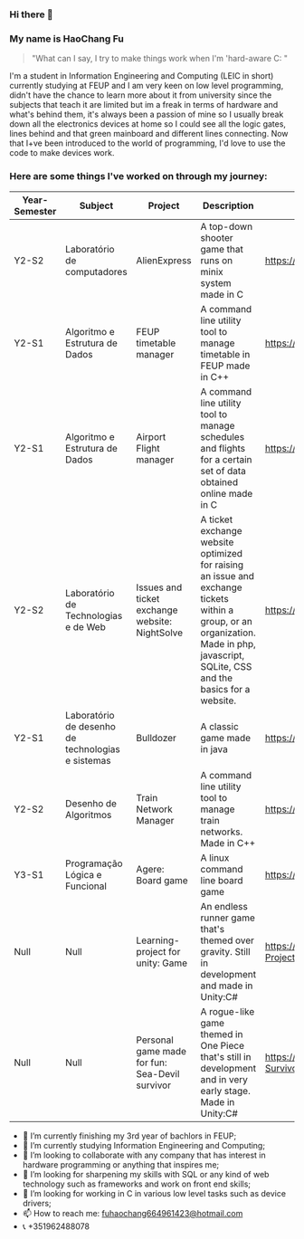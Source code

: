 ### Hi there 👋
### My name is HaoChang Fu
> "What can I say, I try to make things work when I'm 'hard-aware C: "

  I'm a student in Information Engineering and Computing (LEIC in short) currently studying at FEUP and I am very keen on low level programming, didn't have the chance to learn more about it from university since the subjects that teach it are limited but im a freak in terms of hardware and what's behind them, it's always been a passion of mine so I usually break down all the electronics devices at home so I could see all the logic gates, lines behind and that green mainboard and different lines connecting.
  Now that I+ve been introduced to the world of programming, I'd love to use the code to make devices work.
### Here are some things I've worked on through my journey:

| Year-Semester | Subject                                           | Project                                        | Description                                                                                                                                                                          | Link                                                  |
|---------------|---------------------------------------------------|------------------------------------------------|--------------------------------------------------------------------------------------------------------------------------------------------------------------------------------------|-------------------------------------------------------|
| Y2-S2         | Laboratório de computadores                       | AlienExpress                                   | A top-down shooter game that runs on minix system made in C                                                                                                                          | https://github.com/unrealxinfinity/AlienExpress       |
| Y2-S1         | Algoritmo e Estrutura de Dados                    | FEUP timetable manager                         | A command line utility tool to manage timetable in FEUP made in C++                                                                                                                  | https://github.com/unrealxinfinity/AED1               |
| Y2-S1         | Algoritmo e Estrutura de Dados                    | Airport Flight manager                         | A command line utility tool to manage schedules and flights for a certain set of data obtained online made in C                                                                      | https://github.com/unrealxinfinity/AEDGrupo2          |
| Y2-S2         | Laboratório de Technologias e de Web              | Issues and ticket exchange website: NightSolve | A ticket exchange website optimized for raising an issue and exchange tickets within a group, or an organization. Made in php, javascript, SQLite, CSS and the basics for a website. | https://github.com/unrealxinfinity/LTW                |
| Y2-S1         | Laboratório de desenho de technologias e sistemas | Bulldozer                                      | A classic game made in java                                                                                                                                                          | https://github.com/unrealxinfinity/LDTS               |
| Y2-S2         | Desenho de Algoritmos                             | Train Network Manager                          | A command line utility tool to manage train networks. Made in C++                                                                                                                    | https://github.com/unrealxinfinity/DA2023             |
| Y3-S1         | Programação Lógica e Funcional                    | Agere: Board game                              | A linux command line board game                                                                                                                                                      | https://github.com/unrealxinfinity/Agere-PFL          |
| Null          | Null                                              | Learning-project for unity: Game               | An endless runner game that's themed over gravity. Still in development and made in Unity:C#                                                                                         | https://github.com/unrealxinfinity/Learning-Projects  |
| Null          | Null                                              | Personal game made for fun: Sea-Devil survivor | A rogue-like game themed in One Piece that's still in development and in very early stage. Made in Unity:C#                                                                          | https://github.com/unrealxinfinity/Sea-Devil-Survivor |

- 🔭 I’m currently finishing my 3rd year of bachlors in FEUP;
- 🌱 I’m currently studying Information Engineering and Computing;
- 👯 I’m looking to collaborate with any company that has interest in hardware programming or anything that inspires me;
- 🤔 I’m looking for sharpening my skills with SQL or any kind of web technology such as frameworks and work on front end skills;
- 🤔 I’m looking for working in C in various low level tasks such as device drivers;
- 📫 How to reach me: fuhaochang664961423@hotmail.com
- 📞 +351962488078

